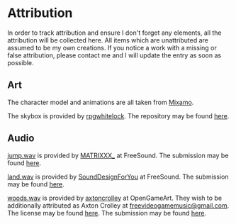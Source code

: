 # Attribution

In order to track attribution and ensure I don't forget any elements, all the attribution will be collected here.  All items which are unattributed are assumed to be my own creations.  If you notice a work with a missing or false attribution, please contact me and I will update the entry as soon as possible.

## Art
The character model and animations are all taken from [Mixamo](https://www.mixamo.com/#/).

The skybox is provided by [rpgwhitelock](https://github.com/rpgwhitelock/). The repository may be found [here](https://github.com/rpgwhitelock/AllSkyFree_Godot).

## Audio
[jump.wav](Audio/Sounds/jump.wav) is provided by [MATRIXXX_](https://freesound.org/people/MATRIXXX_/) at FreeSound. The submission may be found [here](https://freesound.org/people/MATRIXXX_/sounds/458258/).

[land.wav](Audio/Sounds/land.wav) is provided by [SoundDesignForYou](https://freesound.org/people/SoundDesignForYou/) at FreeSound. The submission may be found [here](https://freesound.org/people/SoundDesignForYou/sounds/646659/).

[woods.wav](Audio/Sounds/woods.wav) is provided by [axtoncrolley](https://opengameart.org/users/axtoncrolley) at OpenGameArt. They wish to be additionally attributed as Axton Crolley at freevideogamemusic@gmail.com. The license may be found [here](https://creativecommons.org/licenses/by/3.0/). The submission may be found [here](https://opengameart.org/content/woods).
